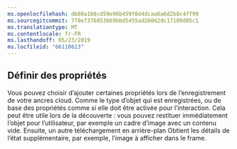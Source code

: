 ```yaml
---
ms.openlocfilehash: db88a166cd59e96b459f8d4dcaa6a6d2b8c4ff99
ms.sourcegitcommit: 778e7376853b69bbd5455ad260d2dc17109d05c1
ms.translationtype: MT
ms.contentlocale: fr-FR
ms.lasthandoff: 05/23/2019
ms.locfileid: "66110613"
---
```

## <a name="set-properties"></a>Définir des propriétés

Vous pouvez choisir d’ajouter certaines propriétés lors de l’enregistrement de votre ancres cloud. Comme le type d’objet qui est enregistrées, ou de base des propriétés comme si elle doit être activée pour l’interaction. Cela peut être utile lors de la découverte : vous pouvez restituer immédiatement l’objet pour l’utilisateur, par exemple un cadre d’image avec un contenu vide. Ensuite, un autre téléchargement en arrière-plan Obtient les détails de l’état supplémentaire, par exemple, l’image à afficher dans le frame.
